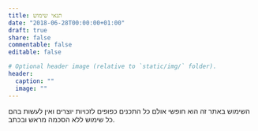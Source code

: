 ```yaml
---
title: תנאי שימוש
date: "2018-06-28T00:00:00+01:00"
draft: true
share: false
commentable: false
editable: false

# Optional header image (relative to `static/img/` folder).
header:
  caption: ""
  image: ""
---
```

השימוש באתר זה הוא חופשי אולם כל התכנים כפופים לזכויות יוצרים ואין לעשות בהם כל שימוש ללא הסכמה מראש ובכתב.
